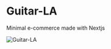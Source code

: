 # Guitar-LA

Minimal e-commerce made with Nextjs

![Guitar-LA](https://socialify.git.ci/rxtsel/Guitar-LA/image?description=1&language=1&name=1&owner=1&pattern=Charlie%20Brown&stargazers=1&theme=Light)
